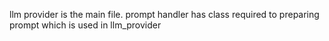 llm provider is the main file.
prompt handler has class required to preparing prompt which is used in llm_provider